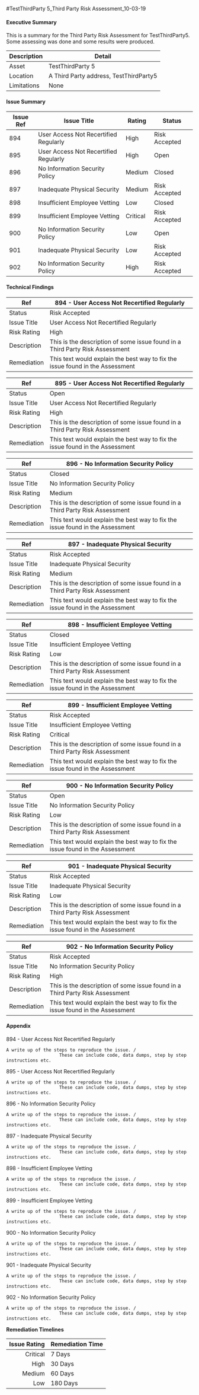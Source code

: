 #TestThirdParty 5_Third Party Risk Assessment_10-03-19

#### Executive Summary

This is a summary for the Third Party Risk Assessment for TestThirdParty5. Some assessing was done and some results were produced.

| **Description** | **Detail**|
|---|---|
| Asset | TestThirdParty 5
| Location | A Third Party address, TestThirdParty5
| Limitations | None

#### Issue Summary

|**Issue Ref** | **Issue Title** | **Rating** | **Status** | 
|--|--|--|--|
| 894 | User Access Not Recertified Regularly | High | Risk Accepted | 
| 895 | User Access Not Recertified Regularly | High | Open | 
| 896 | No Information Security Policy | Medium | Closed | 
| 897 | Inadequate Physical Security | Medium | Risk Accepted | 
| 898 | Insufficient Employee Vetting | Low | Closed | 
| 899 | Insufficient Employee Vetting | Critical | Risk Accepted | 
| 900 | No Information Security Policy | Low | Open | 
| 901 | Inadequate Physical Security | Low | Risk Accepted | 
| 902 | No Information Security Policy | High | Risk Accepted | 


#### Technical Findings

| **Ref** | 894 - User Access Not Recertified Regularly
|---|---|
| Status | Risk Accepted
| Issue Title | User Access Not Recertified Regularly
| Risk Rating | High
| Description | This is the description of some issue found in a Third Party Risk Assessment
| Remediation | This text would explain the best way to fix the issue found in the Assessment

| **Ref** | 895 - User Access Not Recertified Regularly
|---|---|
| Status | Open
| Issue Title | User Access Not Recertified Regularly
| Risk Rating | High
| Description | This is the description of some issue found in a Third Party Risk Assessment
| Remediation | This text would explain the best way to fix the issue found in the Assessment

| **Ref** | 896 - No Information Security Policy
|---|---|
| Status | Closed
| Issue Title | No Information Security Policy
| Risk Rating | Medium
| Description | This is the description of some issue found in a Third Party Risk Assessment
| Remediation | This text would explain the best way to fix the issue found in the Assessment

| **Ref** | 897 - Inadequate Physical Security
|---|---|
| Status | Risk Accepted
| Issue Title | Inadequate Physical Security
| Risk Rating | Medium
| Description | This is the description of some issue found in a Third Party Risk Assessment
| Remediation | This text would explain the best way to fix the issue found in the Assessment

| **Ref** | 898 - Insufficient Employee Vetting
|---|---|
| Status | Closed
| Issue Title | Insufficient Employee Vetting
| Risk Rating | Low
| Description | This is the description of some issue found in a Third Party Risk Assessment
| Remediation | This text would explain the best way to fix the issue found in the Assessment

| **Ref** | 899 - Insufficient Employee Vetting
|---|---|
| Status | Risk Accepted
| Issue Title | Insufficient Employee Vetting
| Risk Rating | Critical
| Description | This is the description of some issue found in a Third Party Risk Assessment
| Remediation | This text would explain the best way to fix the issue found in the Assessment

| **Ref** | 900 - No Information Security Policy
|---|---|
| Status | Open
| Issue Title | No Information Security Policy
| Risk Rating | Low
| Description | This is the description of some issue found in a Third Party Risk Assessment
| Remediation | This text would explain the best way to fix the issue found in the Assessment

| **Ref** | 901 - Inadequate Physical Security
|---|---|
| Status | Risk Accepted
| Issue Title | Inadequate Physical Security
| Risk Rating | Low
| Description | This is the description of some issue found in a Third Party Risk Assessment
| Remediation | This text would explain the best way to fix the issue found in the Assessment

| **Ref** | 902 - No Information Security Policy
|---|---|
| Status | Risk Accepted
| Issue Title | No Information Security Policy
| Risk Rating | High
| Description | This is the description of some issue found in a Third Party Risk Assessment
| Remediation | This text would explain the best way to fix the issue found in the Assessment

#### Appendix

894 - User Access Not Recertified Regularly
```
A write up of the steps to reproduce the issue. /
                    These can include code, data dumps, step by step instructions etc.
```

895 - User Access Not Recertified Regularly
```
A write up of the steps to reproduce the issue. /
                    These can include code, data dumps, step by step instructions etc.
```

896 - No Information Security Policy
```
A write up of the steps to reproduce the issue. /
                    These can include code, data dumps, step by step instructions etc.
```

897 - Inadequate Physical Security
```
A write up of the steps to reproduce the issue. /
                    These can include code, data dumps, step by step instructions etc.
```

898 - Insufficient Employee Vetting
```
A write up of the steps to reproduce the issue. /
                    These can include code, data dumps, step by step instructions etc.
```

899 - Insufficient Employee Vetting
```
A write up of the steps to reproduce the issue. /
                    These can include code, data dumps, step by step instructions etc.
```

900 - No Information Security Policy
```
A write up of the steps to reproduce the issue. /
                    These can include code, data dumps, step by step instructions etc.
```

901 - Inadequate Physical Security
```
A write up of the steps to reproduce the issue. /
                    These can include code, data dumps, step by step instructions etc.
```

902 - No Information Security Policy
```
A write up of the steps to reproduce the issue. /
                    These can include code, data dumps, step by step instructions etc.
```

**Remediation Timelines**

|Issue Rating|Remediation Time|
|----:|----|
|Critical| 7 Days|
|High| 30 Days|
|Medium| 60 Days|
|Low|180 Days|

